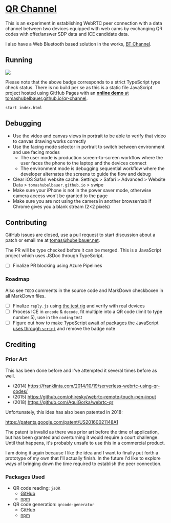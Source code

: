 # [QR Channel](https://tomashubelbauer.github.io/qr-channel/)

This is an experiment in establishing WebRTC peer connection with a data channel between two devices equipped with web cams by
exchanging QR codes with offer/answer SDP data and ICE candidate data.

I also have a Web Bluetooth based solution in the works, [BT Channel](https://github.com/TomasHubelbauer/bt-channel).

## Running

[
  ![](https://dev.azure.com/tomashubelbauer/QR%20Channel/_apis/build/status/QR%20Channel-CI?branchName=master)
](https://dev.azure.com/tomashubelbauer/QR%20Channel/_build/latest?definitionId=7?branchName=master)

Please note that the above badge corresponds to a strict TypeScript type check status.
There is no build per se as this is a static file JavaScript project hosted using GitHub Pages
with an [**online demo** at tomashubelbauer.github.io/qr-channel](https://tomashubelbauer.github.io/qr-channel/).

`start index.html`

## Debugging

- Use the video and canvas views in portrait to be able to verify that video to canvas drawing works correctly
- Use the facing mode selector in portrait to switch between environment and use facing modes
  - The user mode is production screen-to-screen workflow where the user faces the phone to the laptop and the devices connect
  - The environment mode is debugging sequential workflow where the developer alternates the screens to guide the flow and debug
- Clear iOS Safari website cache: Settings > Safari > Advanced > Website Data > `tomashubelbauer.github.io` > swipe
- Make sure your iPhone is not in the power saver mode, otherwise camera access won't be granted to the page
- Make sure you are not using the camera in another browser/tab if Chrome gives you a blank stream (2×2 pixels)

## Contributing

GitHub issues are closed, use a pull request to start discussion about a patch or email me at tomas@hubelbauer.net.

The PR will be type checked before it can be merged. This is a JavaScript project which uses JSDoc through TypeScript.

- [ ] Finalize PR blocking using Azure Pipelines

### Roadmap

Also see `TODO` comments in the source code and MarkDown checkboxen in all MarkDown files.

- [ ] Finalize `reply.js` using [the test rig](https://github.com/TomasHubelbauer/qr-channel/src/test/replying)
      and verify with real devices
- [ ] Process ICE in `encode` & `decode`, fit multiple into a QR code (limit to type number 5), use in the `coding` test
- [ ] Figure out how to
      [make TypeScript await of packages the JavaScript uses through `script`](https://stackoverflow.com/q/53929582/2715716)
      and remove the badge note

## Crediting

### Prior Art

This has been done before and I've attempted it several times before as well.

- (2014) https://franklinta.com/2014/10/19/serverless-webrtc-using-qr-codes/
- (2015) https://github.com/phiresky/webrtc-remote-touch-pen-input
- (2018) https://github.com/AquiGorka/webrtc-qr

Unfortunately, this idea has also been patented in 2018:

https://patents.google.com/patent/US20160021148A1

The patent is invalid as there was prior art before the time of application,
but has been granted and overturning it would require a court challenge.
Until that happens, it's probably unsafe to use this in a commercial product.

I am doing it again because I like the idea and I want to finally put forth a prototype of my own that I'll actually finish.
In the future I'd like to explore ways of bringing down the time required to establish the peer connection.

### Packages Used

- QR code reading: `jsQR`
  - [GitHub](https://github.com/cozmo/jsQR)
  - [npm](https://www.npmjs.com/package/jsqr)
- QR code generation: `qrcode-generator`
  - [GitHub](https://github.com/kazuhikoarase/qrcode-generator)
  - [npm](https://www.npmjs.com/package/qrcode-generator)
